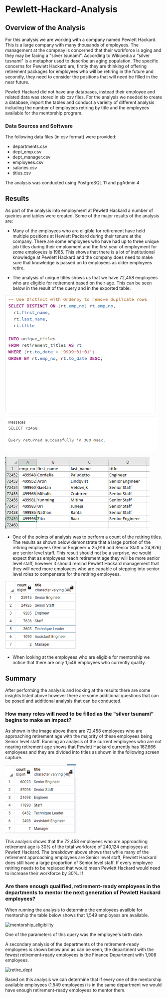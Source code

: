 # Pewlett-Hackard-Analysis

## Overview of the Analysis

For this analysis we are working with a company named Pewlett Hackard. This is a large company with many thousands of employees. The management at the compnay is concerned that their workforce is aging and they may be facing a "silver tsunami". According to Wikipedia a "silver tusnami" is a metaphor used to describe an aging population. The specific concerns for Pewlett Hackard are, firstly they are thinking of offering retirement packages for employees who will be retiring in the future and secondly, they need to consider the positions that will need be filled in the near future.

Pewlett Hackard did not have any databases, instead their employee and related data was stored in six csv files. For the analysis we needed to create a database, import the tables and conduct a varieity of different analysis including the number of employees retiring by title and the employees available for the mentorship program.

### Data Sources and Software
The following data files (in csv format) were provided:
 - departments.csv
 - dept_emp.csv
 - dept_manager.csv 
 - employees.csv
 - salaries.csv
 - titles.csv

The analysis was conducted using PostgreSQL 11 and pgAdmin 4

## Results

As part of the analysis into employment at Pewlett Hackard a number of queiries and tables were created. Some of the major results of the analysis are: 

 - Many of the employees who are eligible for retirement have held multiple positions at Hewlett Packard during their tenure at the company. There are some employees who have had up to three unique job titles during their employment and the first year of employment for some employees is 1985. This shows that there is a lot of institutional knowledge at Pewlett Hackard and the company does need to make sure that knowledge is passed on to employees as older employees retire.

 - The analysis of unique titles shows us that we have 72,458 employees who are eligible for retirement based on their age. This can be seen below in the result of the query and in the exported table.


![Ret_unique_query](https://github.com/kkoehn8/Pewlett-Hackard-Analysis/blob/main/Ret_Unique_Query.PNG)

![ret_unique_table](https://github.com/kkoehn8/Pewlett-Hackard-Analysis/blob/main/Ret_Unique_Results.PNG)

 - One of the points of analysis was to perform a count of the retiring titles. The results as shown below demonstrate that a large portion of the retiring employees (Senior Engineer = 25,916 and Senior Staff = 24,926) are senior level staff. This result should not be a surprise, we would expect that as employees reach retirement age they will be more senior level staff, however it should remind Pewlett Hackard management that they will need more employees who are capable of stepping into senior level roles to compensate for the retiring employees.

![retiring_titles](https://github.com/kkoehn8/Pewlett-Hackard-Analysis/blob/main/Retiring_Titles.PNG)

 - When looking at the employees who are eligible for mentorship we notice that there are only 1,549 employees who currently qualify.

## Summary

After performing the analysis and looking at the results there are some insights listed above however there are some additional questions that can be posed and additional analysis that can be conducted.

### How many roles will need to be filled as the "silver tsunami" begins to make an impact?
As shown in the image above there are 72,458 employees who are approaching retirement age with the majority of these employees being Senior level staff. Running an analysis of the current employees who are not nearing retirement age shows that Pewlett Hackard currently has 167,666 employees and they are divided into titles as shown in the following screen capture.

![available_unique](https://github.com/kkoehn8/Pewlett-Hackard-Analysis/blob/main/Available_Unique_Results.PNG)

This analysis shows that the 72,458 employees who are approaching retirement age is 30% of the total workforce of 240,124 employees at Pewlett Hackard. The breakdown above shows that while many of the retirement approaching employees are Senior level staff, Pewlett Hackard does still have a large proportion of Senior level staff. If every employee retiring needs to be replaced that would mean Pewlett Hackard would need to increase their workforce by 30%. If 

### Are there enough qualified, retirement-ready employees in the departments to mentor the next generation of Pewlett Hackard employees?
When running the analysis to determine the employees availble for mentorship the table below shows that 1,549 employess are available. 

![mentorship_eligibility](https://github.com/kkoehn8/Pewlett-Hackard_Analysis/blob/main/mentorship_eligibility.PNG)

One of the parameters of this query was the employee's birth date.

A secondary analysis of the departments of the retirement-ready employees is shown below and as can be seen, the department with the fewest retirement-ready employees is the Finance Department with 1,908 employees. 

![retire_dept](https://github.com/kkoehn8/Pewlett-Hackard_Analysis/blob/main/Retire_Dept.PNG)

Based on this analysis we can determine that if every one of the mentorship available employees (1,549 employees) is in the same department we would have enough retirement-ready employees to mentor them. 
